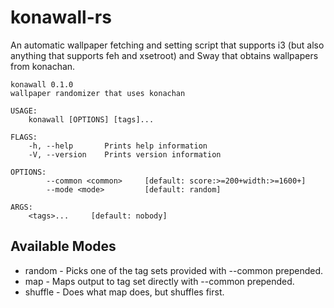 # konawall-rs

An automatic wallpaper fetching and setting script that supports i3 (but also anything that supports feh and xsetroot) and Sway that obtains wallpapers from konachan.

```
konawall 0.1.0
wallpaper randomizer that uses konachan

USAGE:
    konawall [OPTIONS] [tags]...

FLAGS:
    -h, --help       Prints help information
    -V, --version    Prints version information

OPTIONS:
        --common <common>     [default: score:>=200+width:>=1600+]
        --mode <mode>         [default: random]

ARGS:
    <tags>...     [default: nobody]
```

## Available Modes

* random - Picks one of the tag sets provided with --common prepended.
* map - Maps output to tag set directly with --common prepended.
* shuffle - Does what map does, but shuffles first.
